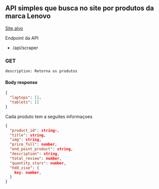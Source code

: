 ## API simples que busca no site por produtos da marca Lenovo

[Site alvo](https://webscraper.io/test-sites/e-commerce/allinone)

Endpoint da API

- /api/scraper

### GET

    description: Retorna os produtos

#### Body response

```json
{
  "laptops": [],
  "tablets": []
}
```

Cada produto tem a seguites informaçoes

```json
{
  "product_id": string:,
  "title": string,
  "img": string,
  "price_full": number,
  "end_point_product": string,
  "description": string,
  "total_review": number,
  "quantity_stars": number,
  "hdd_zise": {
    key: number,
  }
}
```
